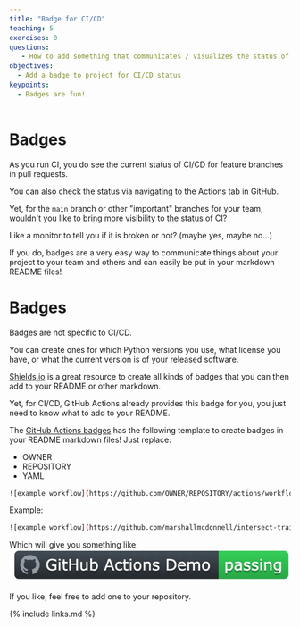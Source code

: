 ```yaml
---
title: "Badge for CI/CD"
teaching: 5
exercises: 0 
questions:
   - How to add something that communicates / visualizes the status of CI/CD?
objectives:
  - Add a badge to project for CI/CD status
keypoints:
  - Badges are fun! 
---
```



# Badges

As you run CI, you do see the current status of CI/CD for feature branches in pull requests.

You can also check the status via navigating to the Actions tab in GitHub.

Yet, for the `main` branch or other "important" branches for your team,
wouldn't you like to bring more visibility to the status of CI?

Like a monitor to tell you if it is broken or not? (maybe yes, maybe no...)

If you do, badges are a very easy way to communicate things about your project to your team and others and can easily be put in your markdown README files!

# Badges

Badges are not specific to CI/CD.

You can create ones for which Python versions you use, what license you have, or what the current version is of your released software.

[Shields.io][shields] is a great resource to create all kinds of badges that you can then add to your README or other markdown.

Yet, for CI/CD, GitHub Actions already provides this badge for you, you just need to know what to add to your README.

The [GitHub Actions badges][badge-docs] has the following template to create badges in your README markdown files! 
Just replace:
* OWNER
* REPOSITORY
* YAML

```bash
![example workflow](https://github.com/OWNER/REPOSITORY/actions/workflows/YAML/badge.svg)
```

Example:
```bash
![example workflow](https://github.com/marshallmcdonnell/intersect-training-cicd/actions/workflows/main.yaml/badge.svg)
```

Which will give you something like:
![badge](../fig/github-actions-badge.png)

[shields]: https://shields.io/
[badge-docs]: https://docs.github.com/en/actions/monitoring-and-troubleshooting-workflows/adding-a-workflow-status-badge

If you like, feel free to add one to your repository.

{% include links.md %}
